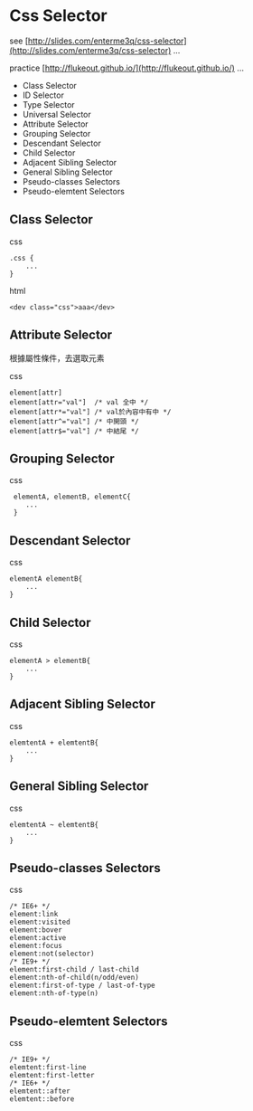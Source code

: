 # Css Selector #
see [http://slides.com/enterme3q/css-selector](http://slides.com/enterme3q/css-selector) ...

practice [http://flukeout.github.io/](http://flukeout.github.io/) ...

* Class Selector
* ID Selector
* Type Selector
* Universal Selector
* Attribute Selector
* Grouping Selector
* Descendant Selector
* Child Selector
* Adjacent Sibling Selector
* General Sibling Selector
* Pseudo-classes Selectors 
* Pseudo-elemtent Selectors

## Class Selector ##
css

	.css {
		...
	}

html

	<dev class="css">aaa</dev>
	
## Attribute Selector ##
根據屬性條件，去選取元素

css

	element[attr]
	element[attr="val"]  /* val 全中 */
	element[attr*="val"] /* val於內容中有中 */
	element[attr^="val"] /* 中開頭 */
	element[attr$="val"] /* 中結尾 */
	
## Grouping Selector ##

css 
	
	 elementA, elementB, elementC{
	 	...
	 }
	 
## Descendant Selector ##

css

	elementA elementB{
		...
	}
	
## Child Selector ##

css 

	elementA > elementB{
		...
	}
	
## Adjacent Sibling Selector ##

css
	
	elemtentA + elemtentB{
		...
	}

## General Sibling Selector ##

css

	elemtentA ~ elemtentB{
		...
	}
	
## Pseudo-classes Selectors ##
	
css 
	
	/* IE6+ */
	element:link 
	element:visited
	element:bover
	element:active
	element:focus
	element:not(selector)
	/* IE9+ */
	element:first-child / last-child
	element:nth-of-child(n/odd/even)
	element:first-of-type / last-of-type
	element:nth-of-type(n)
	
## Pseudo-elemtent Selectors ##

css

	/* IE9+ */
	elemtent:first-line
	elemtent:first-letter
	/* IE6+ */
	elemtent::after
	elemtent::before

	

